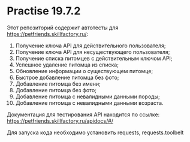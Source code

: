 # Practise 19.7.2

Этот репозиторий содержит автотесты для https://petfriends.skillfactory.ru/:

1. Получение ключа API для действительного пользователя;
2. Получение ключа API для несуществующего пользователя;
3. Получение списка питомцев с действительным ключом API;
4. Успешное удаление питомца из списка; 
5. Обновление информации о существующем питомце;
6. Быстрое добавление питомца без фото;
7. Добавление питомца без имени;
8. Добавление питомца без фото;
9. Добавление питомца с невалидными данными породы;
10. Добавление питомца с невалидными данными возраста.

Документация для тестирования API находится по ссылке: https://petfriends.skillfactory.ru/apidocs/#/

Для запуска кода необходимо установить requests, requests.toolbelt
